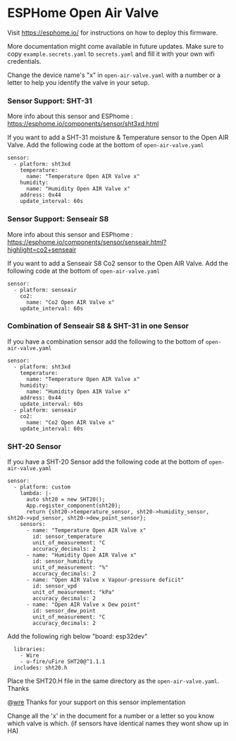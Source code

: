 # ESPHome Open Air Valve

Visit https://esphome.io/ for instructions on how to deploy this firmware.

More documentation might come available in future updates. Make sure to copy `example.secrets.yaml` to `secrets.yaml` and fill it with your own wifi credentials.

Change the device name's "x" in `open-air-valve.yaml` with a number or a letter to help you identify the valve in your setup.

### Sensor Support: SHT-31

More info about this sensor and ESPhome : https://esphome.io/components/sensor/sht3xd.html

If you want to add a SHT-31 moisture & Temperature sensor to the Open AIR Valve. Add the following code at the bottom of `open-air-valve.yaml` 

```
sensor:
  - platform: sht3xd
    temperature:
      name: "Temperature Open AIR Valve x"
    humidity:
      name: "Humidity Open AIR Valve x"
    address: 0x44
    update_interval: 60s
```

### Sensor Support: Senseair S8

More info about this sensor and ESPhome : https://esphome.io/components/sensor/senseair.html?highlight=co2+senseair

If you want to add a Senseair S8 Co2 sensor to the Open AIR Valve. Add the following code at the bottom of `open-air-valve.yaml` 

```
sensor:
  - platform: senseair
    co2:
      name: "Co2 Open AIR Valve x"
    update_interval: 60s
```

### Combination of Senseair S8 & SHT-31 in one Sensor

If you have a combination sensor add the following to the bottom of `open-air-valve.yaml` 

```
sensor:
  - platform: sht3xd
    temperature:
      name: "Temperature Open AIR Valve x"
    humidity:
      name: "Humidity Open AIR Valve x"
    address: 0x44
    update_interval: 60s
  - platform: senseair
    co2:
      name: "Co2 Open AIR Valve x"
    update_interval: 60s
```

### SHT-20 Sensor

If you have a SHT-20 Sensor add the following code at the bottom of `open-air-valve.yaml` 

```
sensor:
  - platform: custom
    lambda: |-
      auto sht20 = new SHT20();
      App.register_component(sht20);
      return {sht20->temperature_sensor, sht20->humidity_sensor, sht20->vpd_sensor, sht20->dew_point_sensor};
    sensors:
      - name: "Temperature Open AIR Valve x"
        id: sensor_temperature
        unit_of_measurement: °C
        accuracy_decimals: 2
      - name: "Humidity Open AIR Valve x"
        id: sensor_humidity
        unit_of_measurement: "%"
        accuracy_decimals: 2
      - name: "Open AIR Valve x Vapour-pressure deficit"
        id: sensor_vpd
        unit_of_measurement: "kPa"
        accuracy_decimals: 2
      - name: "Open AIR Valve x Dew point"
        id: sensor_dew_point
        unit_of_measurement: °C
        accuracy_decimals: 2

```
Add the following righ below "board: esp32dev" 
```
  libraries:
    - Wire
    - u-fire/uFire SHT20@^1.1.1
  includes: sht20.h
```

Place the SHT20.H file in the same directory as the `open-air-valve.yaml`.
Thanks 

@[wre](https://github.com/wrenoud) Thanks for your support on this sensor implementation

Change all the 'x' in the document for a number or a letter so you know which valve is which. (if sensors have identical names they wont show up in HA)

